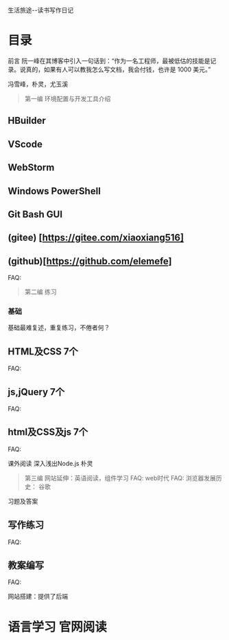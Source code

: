 生活旅途--读书写作日记

# 目录

前言
阮一峰在其博客中引入一句话到：“作为一名工程师，最被低估的技能是记录。说真的，如果有人可以教我怎么写文档，我会付钱，也许是 1000 美元。”
 
 冯雪峰，朴灵，尤玉溪

> 第一编 环境配置与开发工具介绍
## HBuilder
## VScode
## WebStorm
## Windows PowerShell
## Git Bash GUI
## (gitee) [https://gitee.com/xiaoxiang516]
## (github)[https://github.com/elemefe]

FAQ:

> 第二编 练习
### 基础
基础最难复述，重复练习，不倦者何？

## HTML及CSS 7个
FAQ:
## js,jQuery 7个
FAQ:
## html及CSS及js  7个
FAQ:

课外阅读
深入浅出Node.js 朴灵

> 第三编 网站延伸：英语阅读，组件学习
FAQ:
> web时代
FAQ:
浏览器发展历史：
谷歌



习题及答案


## 写作练习
FAQ:

## 教案编写
FAQ:

网站搭建：提供了后端

# 语言学习 官网阅读
